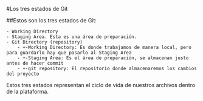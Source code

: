 #Los tres estados de Git

##Estos son los tres estados de Git:

	- Working Directory
	- Staging Area. Esta es una área de preparación.
	- Git Directory (repository)
		- +-Working Directory: Es donde trabajamos de manera local, pero para guardarlo hay que pasarlo al Staging Area
		- +-Staging Area: Es el área de preparación, se almacenan justo antes de hacer commit
		- +-git repository: El repositorio donde almacenaremos los cambios del proyecto

Estos tres estados representan el ciclo de vida de nuestros archivos dentro de la plataforma.
